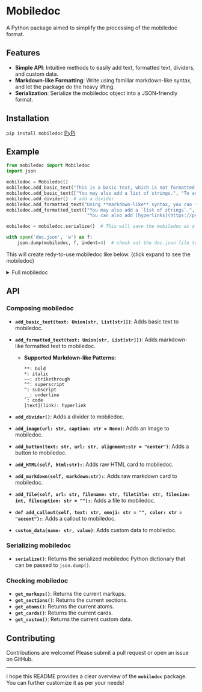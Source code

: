 # **Mobiledoc**

A Python package aimed to simplify the processing of the mobiledoc format.

## **Features**

- **Simple API**: Intuitive methods to easily add text, formatted text, dividers, and custom data.
- **Markdown-like Formatting**: Write using familiar markdown-like syntax, and let the package do the heavy lifting.
- **Serialization**: Serialize the mobiledoc object into a JSON-friendly format.

## **Installation**

`pip install mobiledoc`
[PyPi](https://pypi.org/project/mobiledoc/)

## **Example**

```python
from mobiledoc import Mobiledoc
import json

mobiledoc = Mobiledoc()
mobiledoc.add_basic_text("This is a basic text, which is not formatted.")
mobiledoc.add_basic_text(["You may also add a list of strings.", "To add multiple paragraphs."])
mobiledoc.add_divider()  # add a divider
mobiledoc.add_formatted_text("Using **markdown-like** syntax, you can *format* the text.")
mobiledoc.add_formatted_text(["You may also add a `list of strings`.", "To ^add^ ^^multiple^^ paragraphs.",
                              "You can also add [hyperlinks](https://python.org)."])

mobiledoc = mobiledoc.serialize()  # This will save the mobiledoc as a dictionary

with open('doc.json', 'w') as f:
    json.dump(mobiledoc, f, indent=4)  # check out the doc.json file to see the mobiledoc just created!

```
This will create redy-to-use mobiledoc like below. (click expand to see the mobiledoc)
<details>
  <summary>Full mobiledoc</summary>

  ```json
  {
      "version": "0.3.2",
      "markups": [
          ["b"],
          ["i"],
          ["code"],
          ["sub"],
          ["sup"],
          ["a", ["href", "https://python.org"]]
      ],
      "atoms": [],
      "cards": [
          ["hr", {}]
      ],
      "sections": [
          [1, "p", [
              [0, [], 0, "This is a basic text, which is not formatted."]
          ]],
          [1, "p", [
              [0, [], 0, "You may also add a list of strings."]
          ]],
          [1, "p", [
              [0, [], 0, "To add multiple paragraphs."]
          ]],
          [10, 0],
          [1, "p", [
              [0, [], 0, "Using "],
              [0, [0], 1, "markdown-like"],
              [0, [], 0, " syntax, you can "],
              [0, [1], 1, "format"],
              [0, [], 0, " the text."]
          ]],
          [1, "p", [
              [0, [], 0, "You may also add a "],
              [0, [2], 1, "list of strings"],
              [0, [], 0, "."]
          ]],
          [1, "p", [
              [0, [], 0, "To "],
              [0, [3], 1, "add"],
              [0, [], 0, " "],
              [0, [4], 1, "multiple"],
              [0, [], 0, " paragraphs."]
          ]],
          [1, "p", [
              [0, [], 0, "You can also add "],
              [0, [5], 1, "hyperlinks"],
              [0, [], 0, "."]
          ]]
      ]
  }
  ```
</details>

## **API**

### Composing mobiledoc
- **`add_basic_text(text: Union[str, List[str]])`**: Adds basic text to mobiledoc.
- **`add_formatted_text(text: Union[str, List[str]])`**: Adds markdown-like formatted text to mobiledoc.
  - **Supported Markdown-like Patterns:**
    ```
    **: bold
    *: italic
    ~~: strikethrough
    ^^: superscript
    ^: subscript
    __: underline
    `: code
    [text](link): hyperlink
    ```
- **`add_divider()`**: Adds a divider to mobiledoc.
- **`add_image(url: str, caption: str = None)`**: Adds an image to mobiledoc.
- **`add_button(text: str, url: str, alignment:str = "center")`**: Adds a button to mobiledoc.
- **`add_HTML(self, html:str):`**: Adds raw HTML card to mobiledoc.
- **`add_markdown(self, markdown:str):`**: Adds raw markdown card to mobiledoc.
- **`add_file(self, url: str, filename: str, filetitle: str, filesize: int, filecaption: str = ""):`**: Adds a file to mobiledoc.
- **`def add_callout(self, text: str, emoji: str = "", color: str = "accent"):`**: Adds a callout to mobiledoc.



- **`custom_data(name: str, value)`**: Adds custom data to mobiledoc.

### Serializing mobiledoc
- **`serialize()`**: Returns the serialized mobiledoc Python dictionary that can be passed to `json.dump()`.

### Checking mobiledoc
- **`get_markups()`**: Returns the current markups.
- **`get_sections()`**: Returns the current sections.
- **`get_atoms()`**: Returns the current atoms.
- **`get_cards()`**: Returns the current cards.
- **`get_custom()`**: Returns the current custom data.


## **Contributing**

Contributions are welcome! Please submit a pull request or open an issue on GitHub.

---

I hope this README provides a clear overview of the **`mobiledoc`** package. You can further customize it as per your needs!
